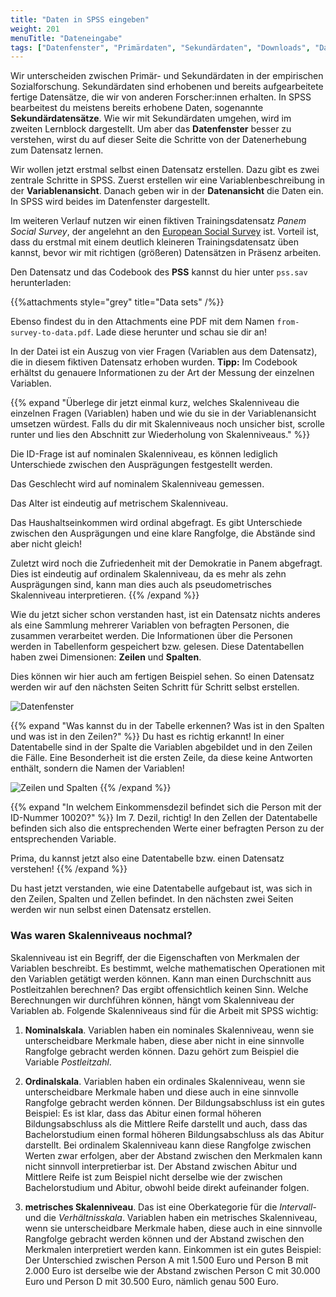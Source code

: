 ```yaml
---
title: "Daten in SPSS eingeben"
weight: 201
menuTitle: "Dateneingabe"
tags: ["Datenfenster", "Primärdaten", "Sekundärdaten", "Downloads", "Datentabelle", "Skalenniveaus"]
---
```


Wir unterscheiden zwischen Primär- und Sekundärdaten in der empirischen Sozialforschung. Sekundärdaten sind erhobenen und bereits aufgearbeitete fertige Datensätze, die wir von anderen Forscher:innen erhalten. In SPSS bearbeitest du meistens bereits erhobene Daten, sogenannte **Sekundärdatensätze**.  Wie wir mit Sekundärdaten umgehen, wird im zweiten Lernblock dargestellt. Um aber das **Datenfenster** besser zu verstehen, wirst du auf dieser Seite die Schritte von der Datenerhebung zum Datensatz lernen. 

Wir wollen jetzt erstmal selbst einen Datensatz erstellen. Dazu gibt es zwei zentrale Schritte in SPSS. Zuerst erstellen wir eine Variablenbeschreibung in der **Variablenansicht**. Danach geben wir in der **Datenansicht** die Daten ein. In SPSS wird beides im Datenfenster dargestellt.

Im weiteren Verlauf nutzen wir einen fiktiven Trainingsdatensatz *Panem Social Survey*, der angelehnt an den [European Social Survey](https://europeansocialsurvey.com) ist. Vorteil ist, dass du erstmal mit einem deutlich kleineren Trainingsdatensatz üben kannst, bevor wir mit richtigen (größeren) Datensätzen in Präsenz arbeiten. 

Den Datensatz und das Codebook des **PSS** kannst du hier unter `pss.sav` herunterladen:

{{%attachments style=\"grey\" title=\"Data sets\" /%}}

Ebenso findest du in den Attachments eine PDF mit dem Namen `from-survey-to-data.pdf`. Lade diese herunter und schau sie dir an!

In der Datei ist ein Auszug von vier Fragen (Variablen aus dem Datensatz), die in diesem fiktiven Datensatz erhoben wurden. **Tipp:** Im Codebook erhältst du genauere Informationen zu der Art der Messung der einzelnen Variablen. 

{{% expand \"Überlege dir jetzt einmal kurz, welches Skalenniveau die einzelnen Fragen (Variablen) haben und wie du sie in der Variablenansicht umsetzen würdest. Falls du dir mit Skalenniveaus noch unsicher bist, scrolle runter und lies den Abschnitt zur Wiederholung von Skalenniveaus.\" %}}

Die ID-Frage ist auf nominalen Skalenniveau, es können lediglich Unterschiede zwischen den Ausprägungen festgestellt werden. 

Das Geschlecht wird auf nominalem Skalenniveau gemessen. 

Das Alter ist eindeutig auf metrischem Skalenniveau.

Das Haushaltseinkommen wird ordinal abgefragt. Es gibt Unterschiede zwischen den Ausprägungen und eine klare Rangfolge, die Abstände sind aber nicht gleich! 

Zuletzt wird noch die Zufriedenheit mit der Demokratie in Panem abgefragt. Dies ist eindeutig auf ordinalem Skalenniveau, da es mehr als zehn Ausprägungen sind, kann man dies auch als pseudometrisches Skalenniveau interpretieren. 
{{% /expand %}}

Wie du jetzt sicher schon verstanden hast, ist ein Datensatz nichts anderes als eine Sammlung mehrerer Variablen von befragten Personen, die zusammen verarbeitet werden. Die Informationen über die Personen werden in Tabellenform gespeichert bzw. gelesen. Diese Datentabellen haben zwei Dimensionen: **Zeilen** und **Spalten**.  

Dies können wir hier auch am fertigen Beispiel sehen. So einen Datensatz werden wir auf den nächsten Seiten Schritt für Schritt selbst erstellen. 

![Datenfenster](../img/Datenfenster.png)

{{% expand \"Was kannst du in der Tabelle erkennen? Was ist in den Spalten und was ist in den Zeilen?\" %}}
Du hast es richtig erkannt! In einer Datentabelle sind in der Spalte die Variablen abgebildet und in den Zeilen die Fälle. Eine Besonderheit ist die ersten Zeile, da diese keine Antworten enthält, sondern die Namen der Variablen!

![Zeilen und Spalten](../gif/Datenfenster.gif)
{{% /expand %}}

{{% expand \"In welchem Einkommensdezil befindet sich die Person mit der ID-Nummer 10020?\" %}}
Im 7. Dezil, richtig! In den Zellen der Datentabelle befinden sich also die entsprechenden Werte einer befragten Person zu der entsprechenden Variable. 

Prima, du kannst jetzt also eine Datentabelle bzw. einen Datensatz verstehen!
{{% /expand %}}

Du hast jetzt verstanden, wie eine Datentabelle aufgebaut ist, was sich in den Zeilen, Spalten und Zellen befindet. In den nächsten zwei Seiten werden wir nun selbst einen Datensatz erstellen. 

### Was waren Skalenniveaus nochmal?

Skalenniveau ist ein Begriff, der die Eigenschaften von Merkmalen der Variablen beschreibt. Es bestimmt, welche mathematischen Operationen mit den Variablen getätigt werden können. Kann man einen Durchschnitt aus Postleitzahlen berechnen? Das ergibt offensichtlich keinen Sinn. Welche Berechnungen wir durchführen können, hängt vom Skalenniveau der Variablen ab. Folgende Skalenniveaus sind für die Arbeit mit SPSS wichtig:

1. **Nominalskala**. Variablen haben ein nominales Skalenniveau, wenn sie unterscheidbare Merkmale haben, diese aber nicht in eine sinnvolle Rangfolge gebracht werden können. Dazu gehört zum Beispiel die Variable *Postleitzahl*.

1. **Ordinalskala**. Variablen haben ein ordinales Skalenniveau, wenn sie unterscheidbare Merkmale haben und diese auch in eine sinnvolle Rangfolge gebracht werden können. Der Bildungsabschluss ist ein gutes Beispiel: Es ist klar, dass das Abitur einen formal höheren Bildungsabschluss als die Mittlere Reife darstellt und auch, dass das Bachelorstudium einen formal höheren Bildungsabschluss als das Abitur darstellt. Bei ordinalem Skalenniveau kann diese Rangfolge zwischen Werten zwar erfolgen, aber der Abstand zwischen den Merkmalen kann nicht sinnvoll interpretierbar ist. Der Abstand zwischen Abitur und Mittlere Reife ist zum Beispiel nicht derselbe wie der zwischen Bachelorstudium und Abitur, obwohl beide direkt aufeinander folgen. 

1. **metrisches Skalenniveau**. Das ist eine Oberkategorie für die *Intervall-* und die *Verhältnisskala*. Variablen haben ein metrisches Skalenniveau, wenn sie unterscheidbare Merkmale haben, diese auch in eine sinnvolle Rangfolge gebracht werden können und der Abstand zwischen den Merkmalen interpretiert werden kann. Einkommen ist ein gutes Beispiel: Der Unterschied zwischen Person A mit 1.500 Euro und Person B mit 2.000 Euro ist derselbe wie der Abstand zwischen Person C mit 30.000 Euro und Person D mit 30.500 Euro, nämlich genau 500 Euro.